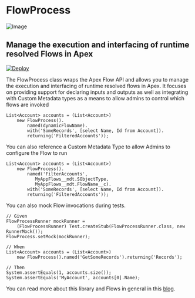 # FlowProcess 

![Image](https://res.cloudinary.com/hzxejch6p/image/upload/v1524860691/Blog_Graphic_01_v01-02_abpx5x.png)

Manage the execution and interfacing of runtime resolved Flows in Apex
----------------------------------------------------------------------

[![Deploy](https://deploy-to-sfdx.com/dist/assets/images/DeployToSFDX.svg)](https://deploy-to-sfdx.com)

The FlowProcess class wraps the Apex Flow API and allows you to manage the execution and interfacing of runtime resolved flows in Apex. It focuses on providing support for declaring inputs and outputs as well as integrating with Custom Metadata types as a means to allow admins to control which flows are invoked

```
List<Account> accounts = (List<Account>)
    new FlowProcess().
        named(dynamicFlowName).
        with('SomeRecords', [select Name, Id from Account]).
        returning('FilteredAccounts'));
```

You can also reference a Custom Metadata Type to allow Admins to configure the Flow to run

```
List<Account> accounts = (List<Account>)
    new FlowProcess().
        named('FilterAccounts',
           MyAppFlows__mdt.SObjectType,
           MyAppFlows__mdt.FlowName__c).
        with('SomeRecords', [select Name, Id from Account]).
        returning('FilteredAccounts'));
```

You can also mock Flow invocations during tests.

```
// Given 
FlowProcessRunner mockRunner = 
    (FlowProcessRunner) Test.createStub(FlowProcessRunner.class, new RunnerMock());          
FlowProcess.setMock(mockRunner);
        
// When
List<Account> accounts = (List<Account>) 
    new FlowProcess().named('GetSomeRecords').returning('Records');
            
// Then
System.assertEquals(1, accounts.size());
System.assertEquals('MyAccount', accounts[0].Name);
```

You can read more about this library and Flows in general in this [blog](https://developer.salesforce.com/blogs/2018/04/adding-clicks-not-code-extensibility-to-your-apex-with-lightning-flow.html).

